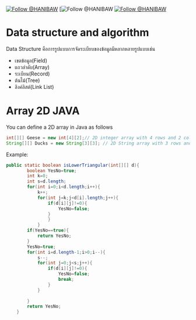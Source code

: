 [![Follow @HANIBAW](https://img.shields.io/github/followers/espadrine.svg?style=social&label=Follow)](https://www.instagram.com/?hl=th) 
[![Follow @HANIBAW](	https://img.shields.io/github/stars/badges/shields.svg?style=social&label=Stars)
[![Follow @HANIBAW](https://img.shields.io/github/followers/espadrine.svg?style=social&label=Follow)](https://www.instagram.com/?hl=th) 

# Data structure and algorithm
Data Structure คือการรูปแบบการจัดระเบียบของข้อมูลมีหลากหลายรูปแบบเช่น
* เขตข้อมูล(Field)
* แถวลำดับ(Array)
* ระเบียน(Record)
* ต้นไม้(Tree)
* ลิงค์ลิสต์(Link List) 

# Array 2D JAVA

You can define a 2D array in Java as follows 

```java
int[][] Geese = new int[4][2];// 2D integer array with 4 rows and 2 columns 
String[][] Ducks = new String[3][3]; // 2D String array with 3 rows and 3 columns
```
Example:
```java
public static boolean isLowerTriangular(int[][] d){
        boolean YesNo=true;
        int k=0;
        int s=d.length;
        for(int i=0;i<d.length;i++){
            k++;
            for(int j=k;j<d[i].length;j++){
                if(d[i][j]!=0){
                    YesNo=false;
                }
                }
            }
        if(YesNo==true){
            return YesNo;
        }
        YesNo=true;
        for(int i=d.length-1;i>0;i--){
            s--;
            for(int j=0;j<s;j++){
                if(d[i][j]!=0){
                    YesNo=false;
                    break;
                }
            }
            
        }
        return YesNo;
    }
```
